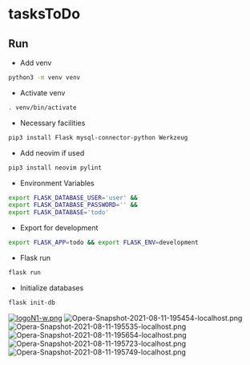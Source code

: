 # tasksToDo
## Run
* Add venv
```sh
python3 -m venv venv
```
* Activate venv
```sh
. venv/bin/activate
```
* Necessary facilities
```sh
pip3 install Flask mysql-connector-python Werkzeug
```
* Add neovim if used
```sh
pip3 install neovim pylint
```
* Environment Variables
``` sh
export FLASK_DATABASE_USER='user' &&
export FLASK_DATABASE_PASSWORD='' &&
export FLASK_DATABASE='todo'
```
* Export for development
```sh
export FLASK_APP=todo && export FLASK_ENV=development
```
* Flask run
```sh
flask run
```
* Initialize databases
```sh
flask init-db
```
[![logoN1-w.png](https://i.postimg.cc/bvwkKP8Y/logoN1-w.png)](https://github.com/Hec98)
![Opera-Snapshot-2021-08-11-195454-localhost.png](https://i.postimg.cc/056Xkh8f/Opera-Snapshot-2021-08-11-195454-localhost.png)
![Opera-Snapshot-2021-08-11-195535-localhost.png](https://i.postimg.cc/G3Z7Hzt1/Opera-Snapshot-2021-08-11-195535-localhost.png)
![Opera-Snapshot-2021-08-11-195654-localhost.png](https://i.postimg.cc/kgCTy4W1/Opera-Snapshot-2021-08-11-195654-localhost.png)
![Opera-Snapshot-2021-08-11-195723-localhost.png](https://i.postimg.cc/GhGMYYTT/Opera-Snapshot-2021-08-11-195723-localhost.png)
![Opera-Snapshot-2021-08-11-195749-localhost.png](https://i.postimg.cc/jShZ3bXs/Opera-Snapshot-2021-08-11-195749-localhost.png)
